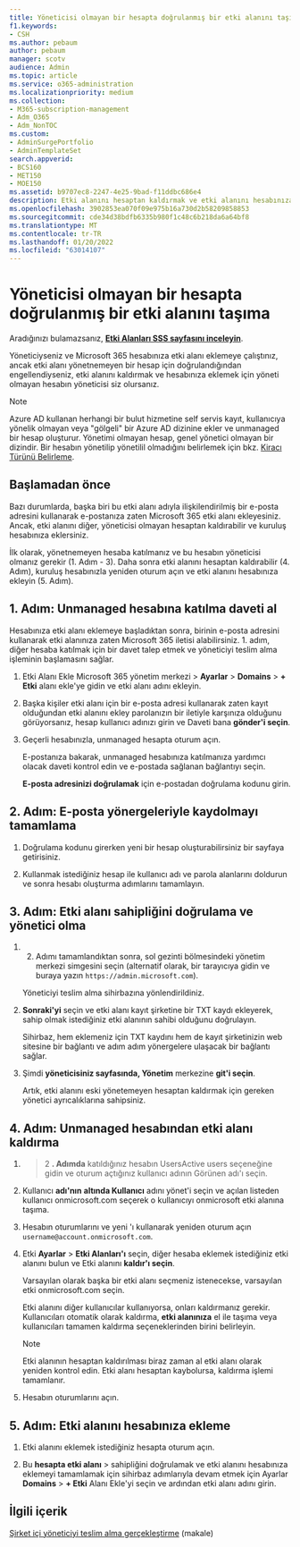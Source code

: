 ```yaml
---
title: Yöneticisi olmayan bir hesapta doğrulanmış bir etki alanını taşıma
f1.keywords:
- CSH
ms.author: pebaum
author: pebaum
manager: scotv
audience: Admin
ms.topic: article
ms.service: o365-administration
ms.localizationpriority: medium
ms.collection:
- M365-subscription-management
- Adm_O365
- Adm_NonTOC
ms.custom:
- AdminSurgePortfolio
- AdminTemplateSet
search.appverid:
- BCS160
- MET150
- MOE150
ms.assetid: b9707ec8-2247-4e25-9bad-f11ddbc686e4
description: Etki alanını hesaptan kaldırmak ve etki alanını hesabınıza eklemek için, yöneticisi olmayan bir hesaba katılmayı öğrenin.
ms.openlocfilehash: 3902853ea070f09e975b16a730d2b58209858853
ms.sourcegitcommit: cde34d38bdfb6335b980f1c48c6b218da6a64bf8
ms.translationtype: MT
ms.contentlocale: tr-TR
ms.lasthandoff: 01/20/2022
ms.locfileid: "63014107"
---
```

# <a name="move-a-domain-verified-in-an-unmanaged-account"></a>Yöneticisi olmayan bir hesapta doğrulanmış bir etki alanını taşıma

 Aradığınızı bulamazsanız, **[Etki Alanları SSS sayfasını inceleyin](../setup/domains-faq.yml)**.

Yöneticiyseniz ve Microsoft 365 hesabınıza etki alanı eklemeye çalıştınız, ancak etki alanı yönetnemeyen bir hesap için doğrulandığından engellendiyseniz, etki alanını kaldırmak ve hesabınıza eklemek için yöneti olmayan hesabın yöneticisi siz olursanız.

> [!NOTE]
> Azure AD kullanan herhangi bir bulut hizmetine self servis kayıt, kullanıcıya yönelik olmayan veya "gölgeli" bir Azure AD dizinine ekler ve unmanaged bir hesap oluşturur. Yönetimi olmayan hesap, genel yönetici olmayan bir dizindir. Bir hesabın yönetilip yönetilil olmadığını belirlemek için bkz. [Kiracı Türünü Belirleme](/power-platform/admin/powerapps-gdpr-dsr-guide-systemlogs#determining-tenant-type).
  
## <a name="before-you-begin"></a>Başlamadan önce

Bazı durumlarda, başka biri bu etki alanı adıyla ilişkilendirilmiş bir e-posta adresini kullanarak e-postanıza zaten Microsoft 365 etki alanı ekleyesiniz. Ancak, etki alanını diğer, yöneticisi olmayan hesaptan kaldırabilir ve kuruluş hesabınıza  eklersiniz.

İlk olarak, yönetnemeyen hesaba katılmanız ve bu hesabın yöneticisi olmanız gerekir (1. Adım - 3). Daha sonra etki alanını hesaptan kaldırabilir (4. Adım), kuruluş hesabınızla yeniden oturum açın ve etki alanını hesabınıza ekleyin (5. Adım).

## <a name="step-1-get-an-invitation-to-join-the-unmanaged-account"></a>1. Adım: Unmanaged hesabına katılma daveti al

Hesabınıza etki alanı eklemeye başladıktan sonra, birinin e-posta adresini kullanarak etki alanınıza zaten Microsoft 365 iletisi alabilirsiniz. 1. adım, diğer hesaba katılmak için bir davet talep etmek ve yöneticiyi teslim alma işleminin başlamasını sağlar.

1. Etki Alanı Ekle Microsoft 365 yönetim merkezi > **Ayarlar** >  **Domains** > **+ Etki** alanı ekle'ye gidin ve etki alanı adını ekleyin.

1. Başka kişiler etki alanı için bir e-posta adresi kullanarak zaten kayıt olduğundan etki alanını ekley parolanızın bir iletiyle karşınıza olduğunu görüyorsanız, hesap kullanıcı adınızı girin ve Daveti bana **gönder'i seçin**.

1. Geçerli hesabınızla, unmanaged hesapta oturum açın.

    E-postanıza bakarak, unmanaged hesabınıza katılmanıza yardımcı olacak daveti kontrol edin ve e-postada sağlanan bağlantıyı seçin.

    **E-posta adresinizi doğrulamak** için e-postadan doğrulama kodunu girin.

## <a name="step-2-complete-signup-with-email-instructions"></a>2. Adım: E-posta yönergeleriyle kaydolmayı tamamlama

1. Doğrulama kodunu girerken yeni bir hesap oluşturabilirsiniz bir sayfaya getirisiniz.

2. Kullanmak istediğiniz hesap ile kullanıcı adı ve parola alanlarını doldurun ve sonra hesabı oluşturma adımlarını tamamlayın.

## <a name="step-3-verify-domain-ownership-and-become-the-admin"></a>3. Adım: Etki alanı sahipliğini doğrulama ve yönetici olma

1. 2. Adımı tamamlandıktan sonra, sol gezinti bölmesindeki yönetim merkezi simgesini seçin (alternatif olarak, bir tarayıcıya gidin ve buraya yazın `https://admin.microsoft.com`).

    Yöneticiyi teslim alma sihirbazına yönlendirildiniz.

1. **Sonraki'yi** seçin ve etki alanı kayıt şirketine bir TXT kaydı ekleyerek, sahip olmak istediğiniz etki alanının sahibi olduğunu doğrulayın.

    Sihirbaz, hem eklemeniz için TXT kaydını hem de kayıt şirketinizin web sitesine bir bağlantı ve adım adım yönergelere ulaşacak bir bağlantı sağlar.

1. Şimdi **yöneticisiniz sayfasında, Yönetim** merkezine **git'i seçin**.

    Artık, etki alanını eski yönetemeyen hesaptan kaldırmak için gereken yönetici ayrıcalıklarına sahipsiniz.

## <a name="step-4-remove-a-domain-from-the-unmanaged-account"></a>4. Adım: Unmanaged hesabından etki alanı kaldırma

1.  >  2 **. Adımda** katıldığınız hesabın UsersActive users seçeneğine gidin ve oturum açtığınız kullanıcı adının Görünen adı'ı seçin.

1. Kullanıcı **adı'nın** **altında Kullanıcı** adını yönet'i seçin ve açılan listeden kullanıcı onmicrosoft.com seçerek o kullanıcıyı onmicrosoft etki alanına taşıma.

1. Hesabın oturumlarını ve yeni 'ı kullanarak yeniden oturum açın `username@account.onmicrosoft.com`.

1. Etki **Ayarlar** >  **Etki Alanları'ı** seçin, diğer hesaba eklemek istediğiniz etki alanını bulun ve Etki alanını **kaldır'ı seçin**.

    Varsayılan olarak başka bir etki alanı seçmeniz istenecekse, varsayılan etki onmicrosoft.com seçin.

    Etki alanını diğer kullanıcılar kullanıyorsa, onları kaldırmanız gerekir. Kullanıcıları otomatik olarak kaldırma, **etki alanınıza** el ile taşıma veya kullanıcıları tamamen kaldırma seçeneklerinden birini belirleyin.

   > [!NOTE]
   > Etki alanının hesaptan kaldırılması biraz zaman al etki alanı olarak yeniden kontrol edin. Etki alanı hesaptan kaybolursa, kaldırma işlemi tamamlanır.

1. Hesabın oturumlarını açın.

## <a name="step-5-add-the-domain-to-your-account"></a>5. Adım: Etki alanını hesabınıza ekleme

1. Etki alanını eklemek istediğiniz hesapta oturum açın.

1. Bu **hesapta etki alanı** >  sahipliğini doğrulamak ve etki alanını hesabınıza eklemeyi tamamlamak için sihirbaz adımlarıyla devam etmek için Ayarlar **Domains** > **+ Etki** Alanı Ekle'yi seçin ve ardından etki alanı adını girin.
  
## <a name="related-content"></a>İlgili içerik

[Şirket içi yöneticiyi teslim alma gerçekleştirme](become-the-admin.md) (makale)
